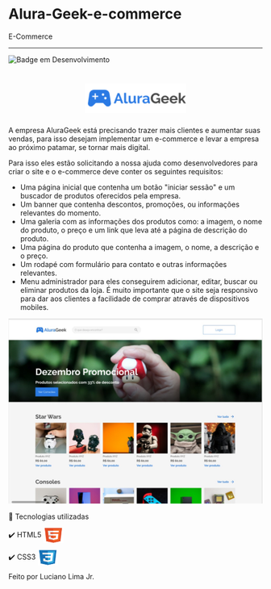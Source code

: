 # Alura-Geek-e-commerce
E-Commerce
<hr>

![Badge em Desenvolvimento](http://img.shields.io/static/v1?label=STATUS&message=EM%20DESENVOLVIMENTO&color=GREEN&style=for-the-badge)
  

<div> 
<h1 align="center"> 
    <img src="img/Logo.png" alt="Alura Geek Commerce" width="200">
</h1>
</div>
A empresa AluraGeek está precisando trazer mais clientes e aumentar suas vendas, para isso desejam implementar um e-commerce e levar a empresa ao próximo patamar, se tornar mais digital.

Para isso eles estão solicitando a nossa ajuda como desenvolvedores para criar o site e o e-commerce deve conter os seguintes requisitos:
- Uma página inicial que contenha um botão "iniciar sessão" e um buscador de produtos oferecidos pela empresa.
- Um banner que contenha descontos, promoções, ou informações relevantes do momento.
- Uma galeria com as informações dos produtos como: a imagem, o nome do produto, o preço e um link que leva até a página de descrição do produto.
- Uma página do produto que contenha a imagem, o nome, a descrição e o preço.
- Um rodapé com formulário para contato e outras informações relevantes.
- Menu administrador para eles conseguirem adicionar, editar, buscar ou eliminar produtos da loja.
É muito importante que o site seja responsivo para dar aos clientes a facilidade de comprar através de dispositivos mobiles.

<div>
<img src="img/Geek_Alura.jpeg">
</div>
<div align="justify">    

🚀 Tecnologias utilizadas

✔️ HTML5 <img align="center" alt="Rafa-HTML" height="30" width="40" src="https://raw.githubusercontent.com/devicons/devicon/master/icons/html5/html5-original.svg">
  

✔️ CSS3 <img align="center" alt="Rafa-CSS" height="30" width="40" src="https://raw.githubusercontent.com/devicons/devicon/master/icons/css3/css3-original.svg">
  </div>
  
  Feito por Luciano Lima Jr.
